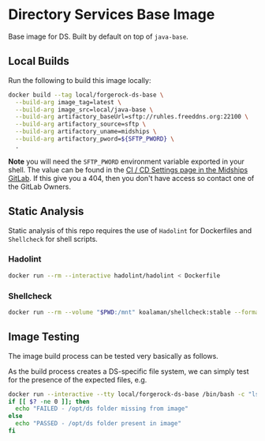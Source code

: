 # Directory Services Base Image

Base image for DS.  Built by default on top of `java-base`.

## Local Builds

Run the following to build this image locally:

```sh
docker build --tag local/forgerock-ds-base \
  --build-arg image_tag=latest \
  --build-arg image_src=local/java-base \
  --build-arg artifactory_baseUrl=sftp://ruhles.freeddns.org:22100 \
  --build-arg artifactory_source=sftp \
  --build-arg artifactory_uname=midships \
  --build-arg artifactory_pword=${SFTP_PWORD} \
  .
```

**Note** you will need the `SFTP_PWORD` environment variable exported in your shell.   The value can be found in the 
[CI / CD Settings page in the Midships GitLab](https://gitlab.com/groups/midships/-/settings/ci_cd).  If this
give you a 404, then you don't have access so contact one of the GitLab Owners.

## Static Analysis

Static analysis of this repo requires the use of `Hadolint` for Dockerfiles and `Shellcheck` for shell scripts.

### Hadolint

```sh
docker run --rm --interactive hadolint/hadolint < Dockerfile
```

### Shellcheck

```sh
docker run --rm --volume "$PWD:/mnt" koalaman/shellcheck:stable --format=gcc --exclude=SC1091 files/*.sh
```

## Image Testing

The image build process can be tested very basically as follows.

As the build process creates a DS-specific file system, we can simply test for the presence of the expected files, e.g.

```sh
docker run --interactive --tty local/forgerock-ds-base /bin/bash -c "ls -la /opt/ds"
if [[ $? -ne 0 ]]; then 
  echo "FAILED - /opt/ds folder missing from image" 
else
  echo "PASSED - /opt/ds folder present in image"
fi
```